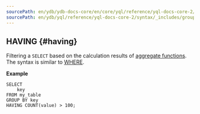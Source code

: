 ```yaml
---
sourcePath: en/ydb/ydb-docs-core/en/core/yql/reference/yql-docs-core-2/syntax/_includes/group_by/having.md
sourcePath: en/ydb/yql/reference/yql-docs-core-2/syntax/_includes/group_by/having.md
---
```

## HAVING {#having}

Filtering a `SELECT` based on the calculation results of [aggregate functions](../../../builtins/aggregation.md). The syntax is similar to [WHERE](../../select.md#where).

**Example**

``` yql
SELECT
    key
FROM my_table
GROUP BY key
HAVING COUNT(value) > 100;
```
